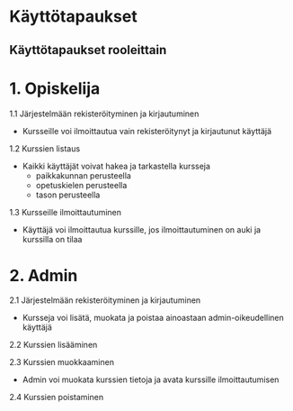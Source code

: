 # Käyttötapaukset

## Käyttötapaukset rooleittain

# 1. Opiskelija

1.1 Järjestelmään rekisteröityminen ja kirjautuminen

- Kursseille voi ilmoittautua vain rekisteröitynyt ja kirjautunut käyttäjä

1.2 Kurssien listaus

- Kaikki käyttäjät voivat hakea ja tarkastella kursseja
  - paikkakunnan perusteella
  - opetuskielen perusteella
  - tason perusteella
  
1.3 Kursseille ilmoittautuminen

- Käyttäjä voi ilmoittautua kurssille, jos ilmoittautuminen on auki ja kurssilla on tilaa

# 2. Admin

2.1 Järjestelmään rekisteröityminen ja kirjautuminen

- Kursseja voi lisätä, muokata ja poistaa ainoastaan admin-oikeudellinen käyttäjä

2.2 Kurssien lisääminen

2.3 Kurssien muokkaaminen

- Admin voi muokata kurssien tietoja ja avata kurssille ilmoittautumisen

2.4 Kurssien poistaminen
